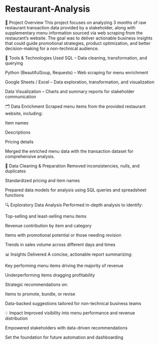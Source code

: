 # Restaurant-Analysis
📌 Project Overview
This project focuses on analyzing 3 months of raw restaurant transaction data provided by a stakeholder, along with supplementary menu information sourced via web scraping from the restaurant’s website. The goal was to deliver actionable business insights that could guide promotional strategies, product optimization, and better decision-making for a non-technical audience.

🔧 Tools & Technologies Used
SQL – Data cleaning, transformation, and querying

Python (BeautifulSoup, Requests) – Web scraping for menu enrichment

Google Sheets / Excel – Data exploration, transformation, and visualization

Data Visualization – Charts and summary reports for stakeholder communication

🗂 Data Enrichment
Scraped menu items from the provided restaurant website, including:

Item names

Descriptions

Pricing details

Merged the enriched menu data with the transaction dataset for comprehensive analysis.

🧹 Data Cleaning & Preparation
Removed inconsistencies, nulls, and duplicates

Standardized pricing and item names

Prepared data models for analysis using SQL queries and spreadsheet functions

🔍 Exploratory Data Analysis
Performed in-depth analysis to identify:

Top-selling and least-selling menu items

Revenue contribution by item and category

Items with promotional potential or those needing revision

Trends in sales volume across different days and times

📊 Insights Delivered
A concise, actionable report summarizing:

Key performing menu items driving the majority of revenue

Underperforming items dragging profitability

Strategic recommendations on:

Items to promote, bundle, or revise

Data-backed suggestions tailored for non-technical business teams

💡 Impact
Improved visibility into menu performance and revenue distribution

Empowered stakeholders with data-driven recommendations

Set the foundation for future automation and dashboarding


